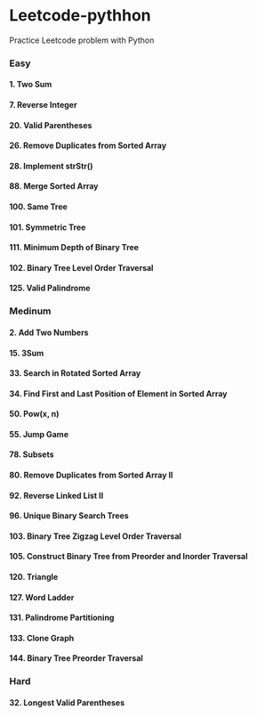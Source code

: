 # Leetcode-pythhon

Practice Leetcode problem with Python

### Easy

#### 1. Two Sum

#### 7. Reverse Integer

#### 20. Valid Parentheses

#### 26. Remove Duplicates from Sorted Array

#### 28. Implement strStr()

#### 88. Merge Sorted Array

#### 100. Same Tree

#### 101. Symmetric Tree

#### 111. Minimum Depth of Binary Tree

#### 102. Binary Tree Level Order Traversal

#### 125. Valid Palindrome

### Medinum

#### 2. Add Two Numbers

#### 15. 3Sum

#### 33. Search in Rotated Sorted Array

#### 34. Find First and Last Position of Element in Sorted Array

#### 50. Pow(x, n)

#### 55. Jump Game

#### 78. Subsets

#### 80. Remove Duplicates from Sorted Array II

#### 92. Reverse Linked List II

#### 96. Unique Binary Search Trees

#### 103. Binary Tree Zigzag Level Order Traversal

#### 105. Construct Binary Tree from Preorder and Inorder Traversal

#### 120. Triangle

#### 127. Word Ladder

#### 131. Palindrome Partitioning

#### 133. Clone Graph

#### 144. Binary Tree Preorder Traversal

### Hard

#### 32. Longest Valid Parentheses

